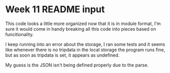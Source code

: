 # Week 11 README input

This code looks a little more organized now that it is in module format, I'm sure it would come in handy breaking all this code into pieces based on funcitionality.

I keep running into an error about the storage, I ran some tests and it seems like whenever there is no tripdata in the local storage the program runs fine, but as soon as tripdata is set, it appears as undefined.

My guess is the JSON isn't being defined properly due to the parse.


